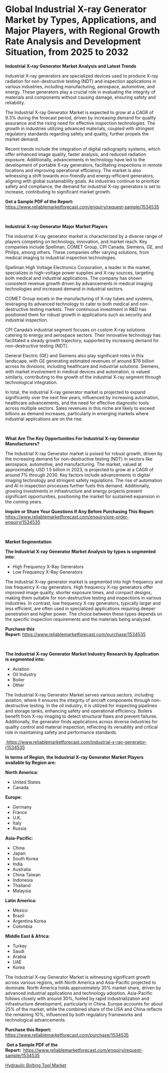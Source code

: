 <p><h1>Global Industrial X-ray Generator Market by Types, Applications, and Major Players, with Regional Growth Rate Analysis and Development Situation, from 2025 to 2032</h1></p><p><strong>Industrial X-ray Generator Market Analysis and Latest Trends</strong></p>
<p><p>Industrial X-ray generators are specialized devices used to produce X-ray radiation for non-destructive testing (NDT) and inspection applications in various industries, including manufacturing, aerospace, automotive, and energy. These generators play a crucial role in evaluating the integrity of materials and components without causing damage, ensuring safety and reliability.</p><p>The Industrial X-ray Generator Market is expected to grow at a CAGR of 9.3% during the forecast period, driven by increasing demand for quality assurance and the rising need for effective inspection technologies. The growth in industries utilizing advanced materials, coupled with stringent regulatory standards regarding safety and quality, further propels the market demand. </p><p>Recent trends include the integration of digital radiography systems, which offer enhanced image quality, faster analysis, and reduced radiation exposure. Additionally, advancements in technology have led to the development of portable X-ray generators, facilitating inspections in remote locations and improving operational efficiency. The market is also witnessing a shift towards eco-friendly and energy-efficient generators, aligning with global sustainability goals. As industries continue to prioritize safety and compliance, the demand for industrial X-ray generators is set to increase, contributing to significant market growth.</p></p>
<p><strong>Get a Sample PDF of the Report:&nbsp;</strong> <a href="https://www.reliablemarketforecast.com/enquiry/request-sample/1534535?utm_campaign=3528&utm_medium=2&utm_source=Github&utm_content=ia&utm_term=11042025&utm_id=industrial-x-ray-generator">https://www.reliablemarketforecast.com/enquiry/request-sample/1534535</a></p>
<p>&nbsp;</p>
<p><strong>Industrial X-ray Generator Major Market Players</strong></p>
<p><p>The industrial X-ray generator market is characterized by a diverse range of players competing on technology, innovation, and market reach. Key companies include Spellman, COMET Group, CPI Canada, Siemens, GE, and Philips, among others. These companies offer varying solutions, from medical imaging to industrial inspection technologies.</p><p>Spellman High Voltage Electronics Corporation, a leader in the market, specializes in high-voltage power supplies and X-ray sources, targeting both medical and industrial applications. The company has shown consistent revenue growth driven by advancements in medical imaging technologies and increased demand in industrial sectors. </p><p>COMET Group excels in the manufacturing of X-ray tubes and systems, leveraging its advanced technology to cater to both medical and non-destructive testing markets. Their continuous investment in R&D has positioned them for robust growth in applications such as security and industrial inspection.</p><p>CPI Canada’s industrial segment focuses on custom X-ray solutions catering to energy and aerospace sectors. Their innovative technology has facilitated a steady growth trajectory, supported by increasing demand for non-destructive testing (NDT).</p><p>General Electric (GE) and Siemens also play significant roles in this landscape, with GE generating estimated revenues of around $76 billion across its divisions, including healthcare and industrial solutions. Siemens, with market involvement in medical devices and automation, is valued similarly, contributing to the growth of the industrial X-ray segment through technological integration.</p><p>In total, the industrial X-ray generator market is projected to expand significantly over the next few years, influenced by increasing automation, healthcare advancements, and the need for effective diagnostic tools across multiple sectors. Sales revenues in this niche are likely to exceed billions as demand increases, particularly in emerging markets where industrial applications are on the rise.</p></p>
<p>&nbsp;</p>
<p><strong>What Are The Key Opportunities For Industrial X-ray Generator Manufacturers?</strong></p>
<p><p>The Industrial X-ray Generator market is poised for robust growth, driven by the increasing demand for non-destructive testing (NDT) in sectors like aerospace, automotive, and manufacturing. The market, valued at approximately USD 1.5 billion in 2023, is projected to grow at a CAGR of around 7% through 2030. Key factors include advancements in digital imaging technology and stringent safety regulations. The rise of automation and AI in inspection processes further fuels this demand. Additionally, growing investments in infrastructure and energy projects present significant opportunities, positioning the market for sustained expansion in the coming years.</p></p>
<p><strong>Inquire or Share Your Questions If Any Before Purchasing This Report:</strong> <a href="https://www.reliablemarketforecast.com/enquiry/pre-order-enquiry/1534535?utm_campaign=3528&utm_medium=2&utm_source=Github&utm_content=ia&utm_term=11042025&utm_id=industrial-x-ray-generator">https://www.reliablemarketforecast.com/enquiry/pre-order-enquiry/1534535</a></p>
<p>&nbsp;</p>
<p><strong>Market Segmentation</strong></p>
<p><strong>The Industrial X-ray Generator Market Analysis by types is segmented into:</strong></p>
<p><ul><li>High Frequency X-Ray Generators</li><li>Low Frequency X-Ray Generators</li></ul></p>
<p><p>The industrial X-ray generator market is segmented into high frequency and low frequency X-ray generators. High frequency X-ray generators offer improved image quality, shorter exposure times, and compact designs, making them suitable for non-destructive testing and inspections in various industries. In contrast, low frequency X-ray generators, typically larger and less efficient, are often used in specialized applications requiring deeper penetration and higher power. The choice between these types depends on the specific inspection requirements and the materials being analyzed.</p></p>
<p><strong>Purchase this Report:&nbsp;</strong><a href="https://www.reliablemarketforecast.com/purchase/1534535?utm_campaign=3528&utm_medium=2&utm_source=Github&utm_content=ia&utm_term=11042025&utm_id=industrial-x-ray-generator">https://www.reliablemarketforecast.com/purchase/1534535</a></p>
<p>&nbsp;</p>
<p><strong>The Industrial X-ray Generator Market Industry Research by Application is segmented into:</strong></p>
<p><ul><li>Aviation</li><li>Oil Industry</li><li>Boiler</li><li>Other</li></ul></p>
<p><p>The Industrial X-ray Generator Market serves various sectors, including aviation, where it ensures the integrity of aircraft components through non-destructive testing. In the oil industry, it is utilized for inspecting pipelines and storage tanks, enhancing safety and operational efficiency. Boilers benefit from X-ray imaging to detect structural flaws and prevent failures. Additionally, the generator finds applications across diverse industries for quality control and material inspection, reflecting its versatility and critical role in maintaining safety and performance standards.</p></p>
<p><a href="https://www.reliablemarketforecast.com/industrial-x-ray-generator-r1534535?utm_campaign=3528&utm_medium=2&utm_source=Github&utm_content=ia&utm_term=11042025&utm_id=industrial-x-ray-generator">&nbsp;https://www.reliablemarketforecast.com/industrial-x-ray-generator-r1534535</a></p>
<p><strong>In terms of Region, the Industrial X-ray Generator Market Players available by Region are:</strong></p>
<p>
    <p> <strong> North America: </strong>
        <ul>
            <li>United States</li>
            <li>Canada</li>
        </ul>
        </p> 
    <p> <strong> Europe: </strong>
        <ul>
            <li>Germany</li>
            <li>France</li>
            <li>U.K.</li>
            <li>Italy</li>
            <li>Russia</li>
        </ul>
        </p> 
    <p> <strong> Asia-Pacific: </strong>
        <ul>
            <li>China</li>
            <li>Japan</li>
            <li>South Korea</li>
            <li>India</li>
            <li>Australia</li>
            <li>China Taiwan</li>
            <li>Indonesia</li>
            <li>Thailand</li>
            <li>Malaysia</li>
        </ul>
        </p> 
    <p> <strong> Latin America: </strong>
        <ul>
            <li>Mexico</li>
            <li>Brazil</li>
            <li>Argentina Korea</li>
            <li>Colombia</li>
        </ul>
        </p> 
    <p> <strong> Middle East & Africa: </strong>
        <ul>
            <li>Turkey</li>
            <li>Saudi</li>
            <li>Arabia</li>
            <li>UAE</li>
            <li>Korea</li>
        </ul>
    </p>
    </p>
<p><p>The Industrial X-ray Generator Market is witnessing significant growth across various regions, with North America and Asia-Pacific projected to dominate. North America holds approximately 35% market share, driven by advanced industrial applications and technology adoption. Asia-Pacific follows closely with around 30%, fueled by rapid industrialization and infrastructure development, particularly in China. Europe accounts for about 25% of the market, while the combined share of the USA and China reflects the remaining 10%, influenced by both regulatory frameworks and technological advancements.</p></p>
<p><strong>Purchase this Report: </strong><a href="https://www.reliablemarketforecast.com/purchase/1534535?utm_campaign=3528&utm_medium=2&utm_source=Github&utm_content=ia&utm_term=11042025&utm_id=industrial-x-ray-generator">https://www.reliablemarketforecast.com/purchase/1534535</a></p>
<p>&nbsp;<strong>Get a Sample PDF of the Report:&nbsp;&nbsp;</strong><a href="https://www.reliablemarketforecast.com/enquiry/request-sample/1534535?utm_campaign=3528&utm_medium=2&utm_source=Github&utm_content=ia&utm_term=11042025&utm_id=industrial-x-ray-generator">https://www.reliablemarketforecast.com/enquiry/request-sample/1534535</a></p>
<p><strong></strong></p>
<p><p><a href="https://github.com/abedlagagica4/Market-Research-Report-List-1/blob/main/hydraulic-bolting-tool-market.md?utm_campaign=3528&utm_medium=2&utm_source=Github&utm_content=ia&utm_term=11042025&utm_id=industrial-x-ray-generator">Hydraulic Bolting Tool Market</a></p></p>